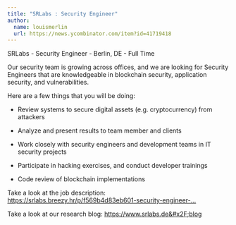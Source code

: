 ```yaml
---
title: "SRLabs : Security Engineer"
author:
  name: louismerlin
  url: https://news.ycombinator.com/item?id=41719418
---
```

SRLabs - Security Engineer - Berlin, DE - Full Time

Our security team is growing across offices, and we are looking for Security Engineers that are knowledgeable in blockchain security, application security, and vulnerabilities.

Here are a few things that you will be doing:

- Review systems to secure digital assets (e.g. cryptocurrency) from attackers

- Analyze and present results to team member and clients

- Work closely with security engineers and development teams in IT security projects

- Participate in hacking exercises, and conduct developer trainings

- Code review of blockchain implementations

Take a look at the job description: <a href="https:&#x2F;&#x2F;srlabs.breezy.hr&#x2F;p&#x2F;f569b4d83eb601-security-engineer-blockchain-m-f-d" rel="nofollow">https:&#x2F;&#x2F;srlabs.breezy.hr&#x2F;p&#x2F;f569b4d83eb601-security-engineer-...</a>

Take a look at our research blog: <a href="https:&#x2F;&#x2F;www.srlabs.de&#x2F;blog" rel="nofollow">https:&#x2F;&#x2F;www.srlabs.de&#x2F;blog</a>
<JobApplication />
